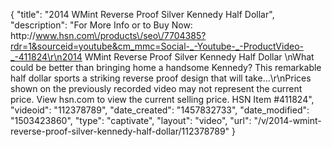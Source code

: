 {
    "title": "2014 WMint Reverse Proof Silver Kennedy Half Dollar",
    "description": "For More Info or to Buy Now: http:\/\/www.hsn.com\/products\/seo\/7704385?rdr=1&sourceid=youtube&cm_mmc=Social-_-Youtube-_-ProductVideo-_-411824\r\n2014 WMint Reverse Proof Silver Kennedy Half Dollar  \nWhat could be better than bringing home a handsome Kennedy? This remarkable half dollar sports a striking reverse proof design that will take...\r\nPrices shown on the previously recorded video may not represent the current price.  View hsn.com to view the current selling price. HSN Item #411824",
    "videoid": "112378789",
    "date_created": "1457832733",
    "date_modified": "1503423860",
    "type": "captivate",
    "layout": "video",
    "url": "\/v\/2014-wmint-reverse-proof-silver-kennedy-half-dollar\/112378789"
}